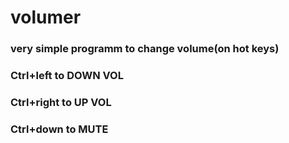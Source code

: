 # volumer
### very simple programm to change volume(on hot keys)
### Ctrl+left to DOWN VOL 
### Ctrl+right to UP VOL
### Ctrl+down to MUTE

